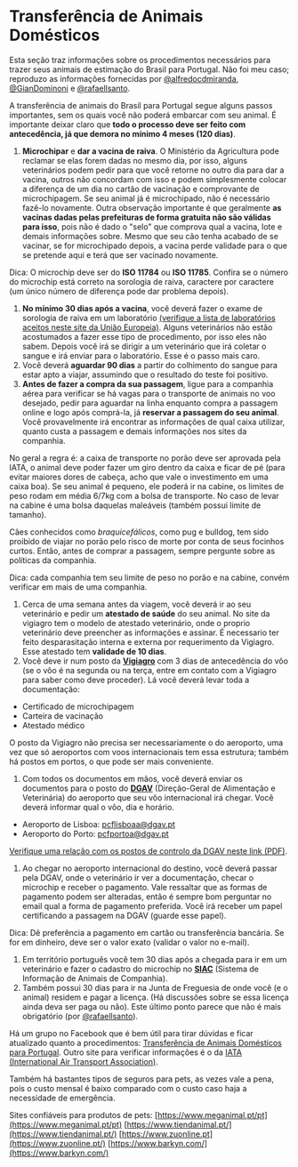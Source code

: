 # Transferência de Animais Domésticos

Esta seção traz informações sobre os procedimentos necessários para trazer seus animais de estimação do Brasil para Portugal. Não foi meu caso; reproduzo as informações fornecidas por [@alfredocdmiranda](https://github.com/alfredocdmiranda), [@GianDominoni](https://github.com/GianDominoni) e [@rafaellsanto](https://github.com/rafaellsanto).

A transferência de animais do Brasil para Portugal segue alguns passos importantes, sem os quais você não poderá embarcar com seu animal. É importante deixar claro que **todo o processo deve ser feito com antecedência, já que demora no mínimo 4 meses (120 dias)**.

1. **Microchipar** e **dar a vacina de raiva**. O Ministério da Agricultura pode reclamar se elas forem dadas no mesmo dia, por isso, alguns veterinários podem pedir para que você retorne no outro dia para dar a vacina, outros não concordam com isso e podem simplesmente colocar a diferença de um dia no cartão de vacinação e comprovante de microchipagem. Se seu animal já é microchipado, não é necessário fazê-lo novamente. Outra observação importante é que geralmente **as vacinas dadas pelas prefeituras de forma gratuita não são válidas para isso**, pois não é dado o "selo" que comprova qual a vacina, lote e demais informações sobre. Mesmo que seu cão tenha acabado de se vacinar, se for microchipado depois, a vacina perde validade para o que se pretende aqui e terá que ser vacinado novamente.

Dica: O microchip deve ser do **ISO 11784** ou **ISO 11785**. Confira se o número do microchip está correto na sorologia de raiva, caractere por caractere (um único número de diferença pode dar problema depois).

1. **No mínimo 30 dias após a vacina**, você deverá fazer o exame de sorologia de raiva em um laboratório [(verifique a lista de laboratórios aceitos neste site da União Europeia)](https://ec.europa.eu/food/animals/pet-movement/approved-labs\_en). Alguns veterinários não estão acostumados a fazer esse tipo de procedimento, por isso eles não sabem. Depois você irá se dirigir a um veterinário que irá coletar o sangue e irá enviar para o laboratório. Esse é o passo mais caro.
2. Você deverá **aguardar 90 dias** a partir do colhimento do sangue para estar apto a viajar, assumindo que o resultado do teste foi positivo.
3. **Antes de fazer a compra da sua passagem**, ligue para a companhia aérea para verificar se há vagas para o transporte de animais no voo desejado, pedir para aguardar na linha enquanto compra a passagem online e logo após comprá-la, já **reservar a passagem do seu animal**. Você provavelmente irá encontrar as informações de qual caixa utilizar, quanto custa a passagem e demais informações nos sites da companhia.

No geral a regra é: a caixa de transporte no porão deve ser aprovada pela IATA, o animal deve poder fazer um giro dentro da caixa e ficar de pé (para evitar maiores dores de cabeça, acho que vale o investimento em uma caixa boa). Se seu animal é pequeno, ele poderá ir na cabine, os limites de peso rodam em média 6/7kg com a bolsa de transporte. No caso de levar na cabine é uma bolsa daquelas maleáveis (também possui limite de tamanho).

Cães conhecidos como _braquicefálicos_, como pug e bulldog, tem sido proibido de viajar no porão pelo risco de morte por conta de seus focinhos curtos. Então, antes de comprar a passagem, sempre pergunte sobre as políticas da companhia.

Dica: cada companhia tem seu limite de peso no porão e na cabine, convém verificar em mais de uma companhia.

1. Cerca de uma semana antes da viagem, você deverá ir ao seu veterinário e pedir um **atestado de saúde** do seu animal. No site da vigiagro tem o modelo de atestado veterinário, onde o proprio veterinário deve preencher as informações e assinar. É necessario ter feito desparasitação interna e externa por requerimento da Vigiagro. Esse atestado tem **validade de 10 dias**.
2. Você deve ir num posto da [**Vigiagro**](https://www.gov.br/agricultura/pt-br/assuntos/vigilancia-agropecuaria) com 3 dias de antecedência do vôo (se o vôo é na segunda ou na terça, entre em contato com a Vigiagro para saber como deve proceder). Lá você deverá levar toda a documentação:

* Certificado de microchipagem
* Carteira de vacinação
* Atestado médico

O posto da Vigiagro não precisa ser necessariamente o do aeroporto, uma vez que só aeroportos com voos internacionais tem essa estrutura; também há postos em portos, o que pode ser mais conveniente.

1. Com todos os documentos em mãos, você deverá enviar os documentos para o posto do [**DGAV**](http://www.dgv.min-agricultura.pt/) (Direção-Geral de Alimentação e Veterinária) do aeroporto que seu vôo internacional irá chegar. Você deverá informar qual o vôo, dia e horário.

* Aeroporto de Lisboa: [pcflisboaa@dgav.pt](mailto:pcflisboaa@dgav.pt)
* Aeroporto do Porto: [pcfportoa@dgav.pt](mailto:pcfportoa@dgav.pt)

[Verifique uma relação com os postos de controlo da DGAV neste link (PDF)](http://www.dgv.min-agricultura.pt/xeov21/attachfileu.jsp?look\_parentBoui=177845\&att\_display=n\&att\_download=y\&usg=AOvVaw1NvVqbb1vdGxWyoDxlmyuv).

1. Ao chegar no aeroporto internacional do destino, você deverá passar pela DGAV, onde o veterinário ir ver a documentação, checar o microchip e receber o pagamento. Vale ressaltar que as formas de pagamento podem ser alteradas, então é sempre bom perguntar no email qual a forma de pagamento preferida. Você irá receber um papel certificando a passagem na DGAV (guarde esse papel).

Dica: Dê preferência a pagamento em cartão ou transferência bancária. Se for em dinheiro, deve ser o valor exato (validar o valor no e-mail).

1. Em território português você tem 30 dias após a chegada para ir em um veterinário e fazer o cadastro do microchip no [**SIAC**](https://siac.vet/) (Sistema de Informação de Animais de Companhia).
2. Também possui 30 dias para ir na Junta de Freguesia de onde você (e o animal) residem e pagar a licença. (Há discussões sobre se essa licença ainda deva ser paga ou não). Este último ponto parece que não é mais obrigatório (por [@rafaellsanto](https://github.com/rafaellsanto)).

Há um grupo no Facebook que é bem útil para tirar dúvidas e ficar atualizado quanto a procedimentos: [Transferência de Animais Domésticos para Portugal](https://www.facebook.com/groups/252384808490181). Outro site para verificar informações é o da [IATA (International Air Transport Association)](https://www.iata.org/en/youandiata/travelers/traveling-with-pets/).

Também há bastantes tipos de seguros para pets, as vezes vale a pena, pois o custo mensal é baixo comparado com o custo caso haja a necessidade de emergência.

Sites confiáveis para produtos de pets: [https://www.meganimal.pt/pt](https://www.meganimal.pt/pt) [https://www.tiendanimal.pt/](https://www.tiendanimal.pt/) [https://www.zuonline.pt](https://www.zuonline.pt/) [https://www.barkyn.com/](https://www.barkyn.com/)
